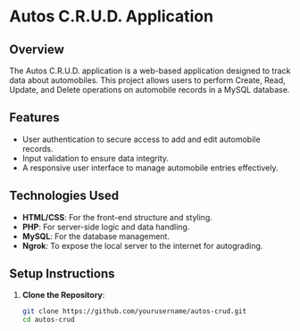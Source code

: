 # Autos C.R.U.D. Application

## Overview

The Autos C.R.U.D. application is a web-based application designed to track data about automobiles. This project allows users to perform Create, Read, Update, and Delete operations on automobile records in a MySQL database.

## Features

- User authentication to secure access to add and edit automobile records.
- Input validation to ensure data integrity.
- A responsive user interface to manage automobile entries effectively.

## Technologies Used

- **HTML/CSS**: For the front-end structure and styling.
- **PHP**: For server-side logic and data handling.
- **MySQL**: For the database management.
- **Ngrok**: To expose the local server to the internet for autograding.

## Setup Instructions

1. **Clone the Repository**:
   ```bash
   git clone https://github.com/yourusername/autos-crud.git
   cd autos-crud
